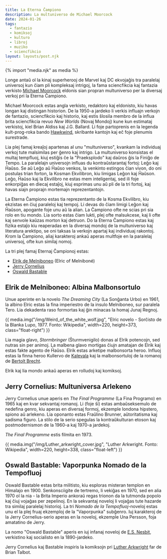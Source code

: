 ```yaml
---
title: La Eterna Ĉampiono
description: La multuniverso de Michael Moorcock
date: 2024-01-26
tags:
  - fantazio
  - komiksoj
  - kulturo
  - libroj
  - muziko
  - sciencfikcio
layout: layouts/post.njk
---
```

{% import "media.njk" as media %}

Longe antaŭ ol la kinaj superherooj de Marvel kaj DC ekvojaĝis tra paralelaj universoj kun ĉiam pli kompleksaj intrigoj, la fama sciencfikcia kaj fantazia verkisto [Michael Moorcock](https://en.wikipedia.org/wiki/Michael_Moorcock) eldonis sian propran multuniverso per la diversaj verkoj pri la Eterna Ĉampiono.

Michael Moorcock estas angla verkisto, redaktoro kaj eldonisto, kiu havas longan kaj distingan historion. De la 1950-a jardeko li verkis influajn verkojn de fantazio, sciencfikcio kaj historio, kaj estis ŝlosila membro de la influa brita sciencfikcia revuo _New Worlds_ (Novaj Mondoj) kune kun estimataj verkistoj, kiel Brian Aldiss kaj J.G. Ballard. Li foje partoprenis en la legenda kult-prog-roka bando [Hawkwind](https://en.wikipedia.org/wiki/Hawkwind), skribante kantojn kaj eĉ foje plenumis surestrade.

Lia plej famaj kreaĵoj apartenas al unu "multuniverso", kvankam la individuaj verkoj tute malsimilas per ĝenro kaj intrigo. La multuniverso konsistas el multaj tempfluoj, kiuj estiĝis ĉe la "Praeksplodo" kaj daŭros ĝis la Finiĝo de Tempo. La paralelajn universojn influas du kontraŭstarantaj fortoj: Leĝo kaj Ĥaŭso. Se aŭ Leĝo aŭ Ĥaŭso venkos, la venkinto estingos ĉian vivon, do oni postulas trian forton, la Kosman Ekvilibron, kiu limigas Leĝon kaj Ĥaŭson. Leĝo, Ĥaŭso kaj la Ekvilibro ne estas mem inteligentaj, sed ili foje enkorpiĝas en diecaj estaĵoj, kiuj esprimas unu aŭ pli de la tri fortoj, kaj havas siajn proprajn mortemajn reprezentantojn.

La Eterna Ĉampiono estas tia reprezentanto de la Kosma Ekvilibro, kiu ekzistas en ĉiuj paraleloj kaj tempoj. Li devas do ĉiam limigi Leĝon kaj Ĥaŭson, apogante foje unu aŭ la alian. La Ĉampiono ofte ne scias pri sia rolo en tiu mondo. Lia sorto estas ĉiam lukti, plej ofte malsukcese, kaj li ofte kaj senvole kaŭzas morton kaj detruon. Do la Eterna Ĉampiono estas kaj fizika estaĵo kiu reaperadas en la diversaj mondoj de la multuniverso kaj literatura arektipo, se oni taksas la verkojn apartaj kaj individuaj rakontoj. Krom la Ĉampiono, aliaj karakteroj ankaŭ aperas multfoje en la paralelaj universoj, ofte kun similaj nomoj.

La tri plej famaj Eternaj Ĉampionoj estas:

* [Elrik de Melniboneo](https://en.wikipedia.org/wiki/Elric_of_Melnibon%C3%A9) (Elric of Melniboné)
* [Jerry Cornelius](https://en.wikipedia.org/wiki/Jerry_Cornelius)
* [Oswald Bastable](https://en.wikipedia.org/wiki/Oswald_Bastable)

## Elrik de Melniboneo: Albina Malbonsortulo

Unue aperinte en la novelo _The Dreaming City_ (La Sonĝanta Urbo) en 1961, la albino Elric estas la fina imperiestro de la insulo Melniboneo, sur paralela Tero.  Lia dekadenta raso formortas kaj ĝin minacas la homaj Junaj Regnoj.

{{ media.img("/img/Weird_of_the_white_wolf.jpg", "Elric novelo - Sorĉisto de la Blanka Lupo, 1977. Fonto: Wikipedia", width=220, height=373, class="float-right") }}

Lia magia glavo, _Stormbringer_ (Ŝturmvenigilo) donas al Elrik potencojn, sed nutras sin per animoj. La malbena glavo mortigas ĉiujn amatajan de Elrik kaj estas fakte agento de Ĥaŭso. Elrik estas arketipe malbonsorta heroo. Influoj estas la finna heroo Kullervo de [Kalevala](https://en.wikipedia.org/wiki/Kalevala) kaj la malbonsortuloj de la romanoj de [Bertolt Brecht](https://eo.wikipedia.org/wiki/Bertolt_Brecht).

Elrik kaj lia mondo ankaŭ aperas en rolludoj kaj komiksoj.

## Jerry Cornelius: Multuniversa Arlekeno

Jerry Cornelius unue aperis en _The Final Programme_ (La Fina Programo) en 1965 kaj en kvar sekvantaj romanoj. Li (foje ŝi) estas ambaŭseksemulo de nedefina genro, kiu aperas en diversaj formoj, ekzemple londona hipstero, spiono aŭ arlekeno. Lia oponanto estas Fraŭlino Brunner, aŭtoritatisma kaj sadisma figuro. La stilo de la serio spegulas la kontraŭkulturan etoson kaj postmodernismon de la 1960-a kaj 1970-a jardekoj.

_The Final Programme_ estis filmita en 1973.


{{ media.img("/img/Luther_arkwright_cover.jpg", "Luther Arkwright. Fonto: Wikipedia", width=220, height=338, class="float-left") }}

## Oswald Bastable: Vaporpunka Nomado de la Tempofluoj


Oswald Bastable estas brita militisto, kiu esploras misteran templon en Himalajo en 1900. Senkonsciigite de tertremo, li vekiĝas en 1970, sed en alia 1970 ol la nia - la Brita Imperio ankoraŭ regas trionon da la tutmonda popolo kaj ĉiuj vojaĝas per zepelinoj. En la sekvantaj noveloj li vojaĝas tute hazarde tra similaj paralelaj historioj. La tri _Nomado de la Tempofluoj_-noveloj estas unu el la plej fruaj ekzemploj de la "Vaporpunka" subĝenro. Iuj karakteroj de la Jerry Cornelius-serio aperas en la noveloj, ekzemple Una Persson, foja amatatino de Jerry.

La nomo "Oswald Bastable" aperis en iuj infanaj noveloj de [E.S. Nesbit](https://eo.wikipedia.org/wiki/Edith_Nesbit), verkistino kaj socialisto en la 1890-jardeko.


Jerry Cornelius kaj Bastable inspiris la komiksojn pri [Luther Arkwright](https://en.wikipedia.org/wiki/The_Adventures_of_Luther_Arkwright) far de Brian Talbot.
